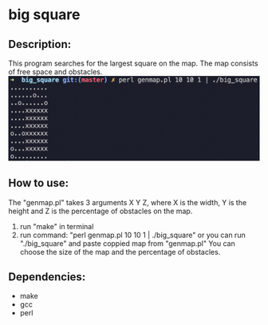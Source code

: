 # big square
## Description:
This program searches for the largest square on the map.
The map consists of free space and obstacles. 
![alt text](https://github.com/bshawnee/big_square/blob/master/description.png)

## How to use:

The "genmap.pl" takes 3 arguments X Y Z, where X is the width, Y is the height and Z is the percentage of obstacles on the map.

1. run "make" in terminal
2. run command: "perl genmap.pl 10 10 1 | ./big_square" or you can run "./big_square" and paste coppied map from "genmap.pl"
You can choose the size of the map and the percentage of obstacles.

## Dependencies:

- make
- gcc
- perl
